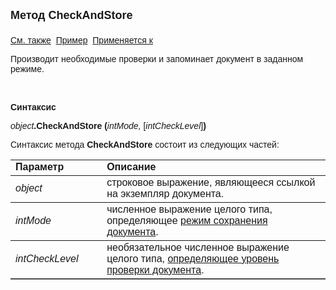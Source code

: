 ﻿<html>
<head>
<title>Документ\CheckAndStore</title>
    <style type="text/css">
        .auto-style1 {
            height: 36px;
        }
        .auto-style2 {
            height: 18px;
        }
        .auto-style3 {
            width: 29%;
        }
        .auto-style4 {
            height: 36px;
            width: 29%;
        }
        .auto-style5 {
            height: 18px;
            width: 29%;
        }
    </style>
</head>

<body>

<p><strong><font size="4" face="Arial">Метод CheckAndStore<br>
<br>
</font></strong><font face="Arial"><a href="../Asdoc.html">См. также</a>&nbsp;
<u>Пример</u>&nbsp; <a href="../Asdoc.html">Применяется к</a></font></p>

<p class="label"><font face="Arial">Производит необходимые проверки и 
запоминает документ в заданном режиме.</font></p>

<p class="label">&nbsp;</p>

<p class="label"><font face="Arial"><b>Синтаксис</b></font></p>

<p><font face="Arial"><em>object</em><strong>.CheckAndStore (</strong><em>intMode,
</em></font><font face="Arial">[<i>intCheckLevel</i>]<strong>)</strong></font><br>
</p>

<p><font face="Arial">Синтаксис метода <strong>CheckAndStore</strong>
состоит из следующих частей:</font></p>

<table border="1" cellPadding="5" cols="2" frame="below" rules="rows">
<TBODY>
  <tr vAlign="top">
    <td class="label" width="29%"><font face="Arial"><b>Параметр</b></font></td>
    <td class="label" width="71%"><font face="Arial"><strong>Описание</strong></font></td>
  </tr>
  <tr>
    <td width="29%"><font face="Arial"><em>object</em></font></td>
    <td width="71%"><font face="Arial">строковое выражение, являющееся 
	ссылкой на экземпляр документа.</font></td>
  </tr>
  <tr>
    <td width="29%"><font face="Arial"><em>intMode</em></font></td>
    <td width="71%"><font face="Arial">численное выражение целого 
	типа, определяющее <a href="Mode.html">режим сохранения документа</a>.</font></td>
  </tr>
  <tr>
    <td width="29%"><font face="Arial"><i>intCheckLevel</i></font></td>
    <td width="71%"><font face="Arial">необязательное численное 
	выражение целого типа, <a href="DocCheckLevel.html">определяющее уровень проверки документа</a>.</font></td>
  </tr>
</table>
<br>
</body>
</html>
